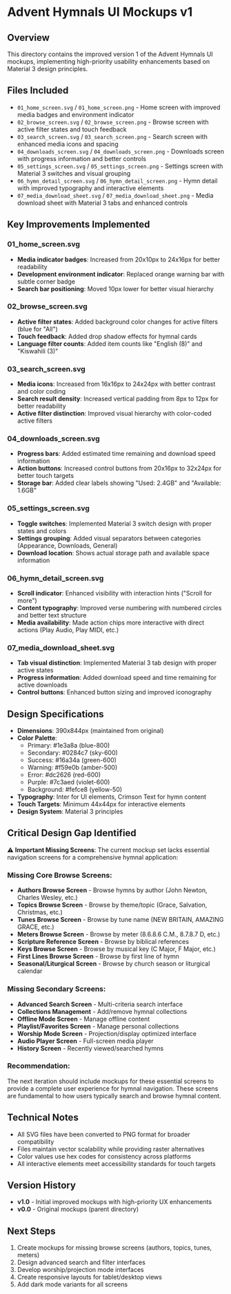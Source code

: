# Advent Hymnals UI Mockups v1

## Overview
This directory contains the improved version 1 of the Advent Hymnals UI mockups, implementing high-priority usability enhancements based on Material 3 design principles.

## Files Included
- `01_home_screen.svg` / `01_home_screen.png` - Home screen with improved media badges and environment indicator
- `02_browse_screen.svg` / `02_browse_screen.png` - Browse screen with active filter states and touch feedback
- `03_search_screen.svg` / `03_search_screen.png` - Search screen with enhanced media icons and spacing
- `04_downloads_screen.svg` / `04_downloads_screen.png` - Downloads screen with progress information and better controls
- `05_settings_screen.svg` / `05_settings_screen.png` - Settings screen with Material 3 switches and visual grouping
- `06_hymn_detail_screen.svg` / `06_hymn_detail_screen.png` - Hymn detail with improved typography and interactive elements
- `07_media_download_sheet.svg` / `07_media_download_sheet.png` - Media download sheet with Material 3 tabs and enhanced controls

## Key Improvements Implemented

### 01_home_screen.svg
- **Media indicator badges**: Increased from 20x10px to 24x16px for better readability
- **Development environment indicator**: Replaced orange warning bar with subtle corner badge
- **Search bar positioning**: Moved 10px lower for better visual hierarchy

### 02_browse_screen.svg
- **Active filter states**: Added background color changes for active filters (blue for "All")
- **Touch feedback**: Added drop shadow effects for hymnal cards
- **Language filter counts**: Added item counts like "English (8)" and "Kiswahili (3)"

### 03_search_screen.svg
- **Media icons**: Increased from 16x16px to 24x24px with better contrast and color coding
- **Search result density**: Increased vertical padding from 8px to 12px for better readability
- **Active filter distinction**: Improved visual hierarchy with color-coded active filters

### 04_downloads_screen.svg
- **Progress bars**: Added estimated time remaining and download speed information
- **Action buttons**: Increased control buttons from 20x16px to 32x24px for better touch targets
- **Storage bar**: Added clear labels showing "Used: 2.4GB" and "Available: 1.6GB"

### 05_settings_screen.svg
- **Toggle switches**: Implemented Material 3 switch design with proper states and colors
- **Settings grouping**: Added visual separators between categories (Appearance, Downloads, General)
- **Download location**: Shows actual storage path and available space information

### 06_hymn_detail_screen.svg
- **Scroll indicator**: Enhanced visibility with interaction hints ("Scroll for more")
- **Content typography**: Improved verse numbering with numbered circles and better text structure
- **Media availability**: Made action chips more interactive with direct actions (Play Audio, Play MIDI, etc.)

### 07_media_download_sheet.svg
- **Tab visual distinction**: Implemented Material 3 tab design with proper active states
- **Progress information**: Added download speed and time remaining for active downloads
- **Control buttons**: Enhanced button sizing and improved iconography

## Design Specifications
- **Dimensions**: 390x844px (maintained from original)
- **Color Palette**: 
  - Primary: #1e3a8a (blue-800)
  - Secondary: #0284c7 (sky-600)
  - Success: #16a34a (green-600)
  - Warning: #f59e0b (amber-500)
  - Error: #dc2626 (red-600)
  - Purple: #7c3aed (violet-600)
  - Background: #fefce8 (yellow-50)
- **Typography**: Inter for UI elements, Crimson Text for hymn content
- **Touch Targets**: Minimum 44x44px for interactive elements
- **Design System**: Material 3 principles

## Critical Design Gap Identified

⚠️ **Important Missing Screens**: The current mockup set lacks essential navigation screens for a comprehensive hymnal application:

### Missing Core Browse Screens:
- **Authors Browse Screen** - Browse hymns by author (John Newton, Charles Wesley, etc.)
- **Topics Browse Screen** - Browse by theme/topic (Grace, Salvation, Christmas, etc.)
- **Tunes Browse Screen** - Browse by tune name (NEW BRITAIN, AMAZING GRACE, etc.)
- **Meters Browse Screen** - Browse by meter (8.6.8.6 C.M., 8.7.8.7 D, etc.)
- **Scripture Reference Screen** - Browse by biblical references
- **Keys Browse Screen** - Browse by musical key (C Major, F Major, etc.)
- **First Lines Browse Screen** - Browse by first line of hymn
- **Seasonal/Liturgical Screen** - Browse by church season or liturgical calendar

### Missing Secondary Screens:
- **Advanced Search Screen** - Multi-criteria search interface
- **Collections Management** - Add/remove hymnal collections
- **Offline Mode Screen** - Manage offline content
- **Playlist/Favorites Screen** - Manage personal collections
- **Worship Mode Screen** - Projection/display optimized interface
- **Audio Player Screen** - Full-screen media player
- **History Screen** - Recently viewed/searched hymns

### Recommendation:
The next iteration should include mockups for these essential screens to provide a complete user experience for hymnal navigation. These screens are fundamental to how users typically search and browse hymnal content.

## Technical Notes
- All SVG files have been converted to PNG format for broader compatibility
- Files maintain vector scalability while providing raster alternatives
- Color values use hex codes for consistency across platforms
- All interactive elements meet accessibility standards for touch targets

## Version History
- **v1.0** - Initial improved mockups with high-priority UX enhancements
- **v0.0** - Original mockups (parent directory)

## Next Steps
1. Create mockups for missing browse screens (authors, topics, tunes, meters)
2. Design advanced search and filter interfaces
3. Develop worship/projection mode interfaces
4. Create responsive layouts for tablet/desktop views
5. Add dark mode variants for all screens